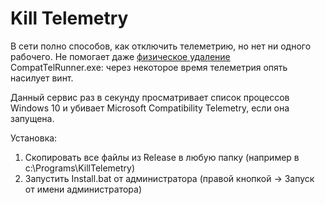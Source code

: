 # Kill Telemetry

В сети полно способов, как отключить телеметрию, но нет ни одного рабочего. Не помогает даже [физическое удаление](https://www.youtube.com/watch?v=yEOsQdTfPEY)
CompatTelRunner.exe: через некоторое время телеметрия опять насилует винт.

Данный сервис раз в секунду просматривает список процессов Windows 10 и убивает Microsoft Compatibility Telemetry, если она запущена.

Установка:
1) Скопировать все файлы из Release в любую папку (например в c:\Programs\KillTelemetry\)
2) Запустить Install.bat от администратора (правой кнопкой -> Запуск от имени администратора)
